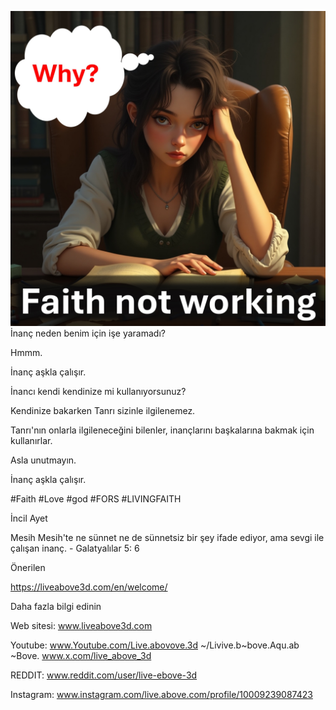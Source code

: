 ![Video cover image](../cover.jpeg)
İnanç neden benim için işe yaramadı?

Hmmm.

İnanç aşkla çalışır.

İnancı kendi kendinize mi kullanıyorsunuz?

Kendinize bakarken Tanrı sizinle ilgilenemez.

Tanrı'nın onlarla ilgileneceğini bilenler, inançlarını başkalarına bakmak için kullanırlar.

Asla unutmayın.

İnanç aşkla çalışır.

#Faith #Love #god #FORS #LIVINGFAITH


İncil Ayet

Mesih Mesih'te ne sünnet ne de sünnetsiz bir şey ifade ediyor, ama sevgi ile çalışan inanç. - Galatyalılar 5: 6


Önerilen

https://liveabove3d.com/en/welcome/


Daha fazla bilgi edinin

Web sitesi: www.liveabove3d.com

Youtube: www.Youtube.com/Live.abovove.3d ~/Livive.b~bove.Aqu.ab ~Bove. www.x.com/live_above_3d

REDDIT: www.reddit.com/user/live-ebove-3d

Instagram: www.instagram.com/live.above.com/profile/10009239087423


